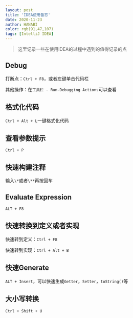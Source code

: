 ```yaml
---
layout: post
title: 'IDEA使用备忘'
date: 2020-11-23
author: HANABI
color: rgb(91,47,107)
tags: [IntelliJ IDEA]
---
```

> 这里记录一些在使用IDEA的过程中遇到的值得记录的点

## Debug

打断点：`Ctrl + F8`，或者左键单击代码栏

其他操作：在`工具栏 - Run-Debugging Actions`可以查看



## 格式化代码

`Ctrl + Alt + L`一键格式化代码



## 查看参数提示

`Ctrl + P`



## 快速构建注释

输入`\*`或者`\**`再按回车



## Evaluate Expression

`ALT + F8`



## 快速转换到定义或者实现

快速转到定义：`Ctrl + F8`

快速转到实现：`Ctrl + Alt + B`



## 快速Generate

`ALT + Insert`，可以快速生成`Getter`，`Setter`，`toString()`等

## 大小写转换

`Ctrl + Shift + U`